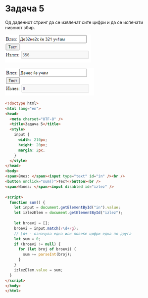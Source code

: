 # Задача 5

Од дадениот стринг да се извлечат сите цифри и да се испечати нивниот збир.

![image](img/screen1.PNG)

![image](img/screen2.PNG)

```html
<!doctype html>
<html lang="en">
<head>
  <meta charset="UTF-8" />
  <title>Задача 5</title>
  <style>
    input {
      width: 210px;
      height: 20px;
      margin: 2px;
    }
  </style>
</head>
<body>
<span>Влез: </span><input type="text" id="in" /><br />
<button onclick="sum()">Тест</button><br />
<span>Излез: </span><input disabled id="izlez" />

<script>
  function sum() {
    let input = document.getElementById("in").value;
    let izlezElem = document.getElementById("izlez");

    let broevi = [];
    broevi = input.match(/\d+/g);
    // \d+ - означува една или повеќе цифри една по друга
    let sum = 0;
    if (broevi != null) {
      for (let broj of broevi) {
        sum += parseInt(broj);
      }
    }
    izlezElem.value = sum;
  }
</script>
</body>
</html>
```
